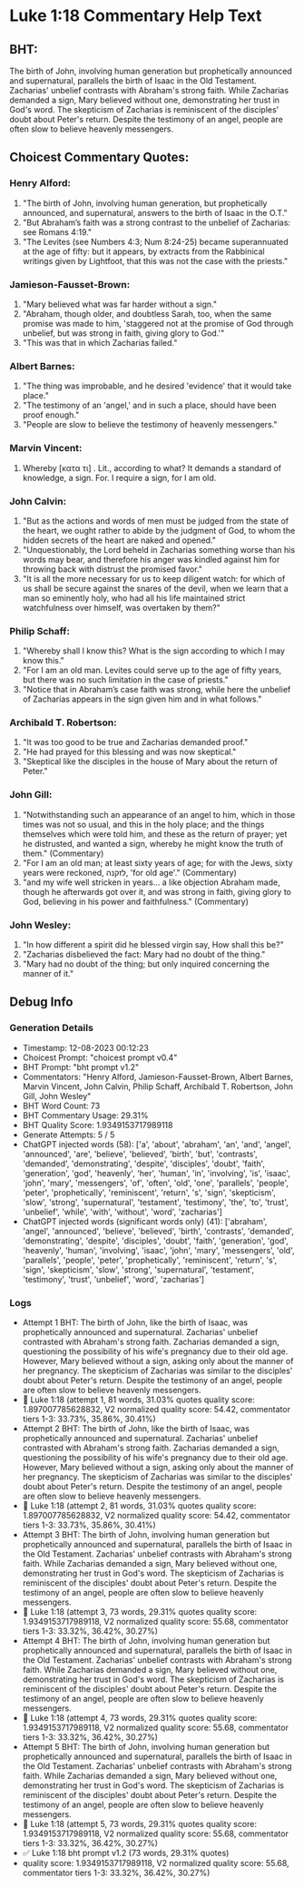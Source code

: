 # Luke 1:18 Commentary Help Text

## BHT:
The birth of John, involving human generation but prophetically announced and supernatural, parallels the birth of Isaac in the Old Testament. Zacharias' unbelief contrasts with Abraham's strong faith. While Zacharias demanded a sign, Mary believed without one, demonstrating her trust in God's word. The skepticism of Zacharias is reminiscent of the disciples' doubt about Peter's return. Despite the testimony of an angel, people are often slow to believe heavenly messengers.

## Choicest Commentary Quotes:
### Henry Alford:
1. "The birth of John, involving human generation, but prophetically announced, and supernatural, answers to the birth of Isaac in the O.T."
2. "But Abraham’s faith was a strong contrast to the unbelief of Zacharias: see Romans 4:19."
3. "The Levites (see Numbers 4:3; Num 8:24-25) became superannuated at the age of fifty: but it appears, by extracts from the Rabbinical writings given by Lightfoot, that this was not the case with the priests."

### Jamieson-Fausset-Brown:
1. "Mary believed what was far harder without a sign."
2. "Abraham, though older, and doubtless Sarah, too, when the same promise was made to him, 'staggered not at the promise of God through unbelief, but was strong in faith, giving glory to God.'"
3. "This was that in which Zacharias failed."

### Albert Barnes:
1. "The thing was improbable, and he desired 'evidence' that it would take place."
2. "The testimony of an 'angel,' and in such a place, should have been proof enough."
3. "People are slow to believe the testimony of heavenly messengers."

### Marvin Vincent:
1. Whereby [κατα τι] . Lit., according to what? It demands a standard of knowledge, a sign. 
For. I require a sign, for I am old.


### John Calvin:
1. "But as the actions and words of men must be judged from the state of the heart, we ought rather to abide by the judgment of God, to whom the hidden secrets of the heart are naked and opened."
2. "Unquestionably, the Lord beheld in Zacharias something worse than his words may bear, and therefore his anger was kindled against him for throwing back with distrust the promised favor."
3. "It is all the more necessary for us to keep diligent watch: for which of us shall be secure against the snares of the devil, when we learn that a man so eminently holy, who had all his life maintained strict watchfulness over himself, was overtaken by them?"

### Philip Schaff:
1. "Whereby shall I know this? What is the sign according to which I may know this." 
2. "For I am an old man. Levites could serve up to the age of fifty years, but there was no such limitation in the case of priests." 
3. "Notice that in Abraham’s case faith was strong, while here the unbelief of Zacharias appears in the sign given him and in what follows."

### Archibald T. Robertson:
1. "It was too good to be true and Zacharias demanded proof."
2. "He had prayed for this blessing and was now skeptical."
3. "Skeptical like the disciples in the house of Mary about the return of Peter."

### John Gill:
1. "Notwithstanding such an appearance of an angel to him, which in those times was not so usual, and this in the holy place; and the things themselves which were told him, and these as the return of prayer; yet he distrusted, and wanted a sign, whereby he might know the truth of them." (Commentary)
2. "For I am an old man; at least sixty years of age; for with the Jews, sixty years were reckoned, לזקנה, 'for old age'." (Commentary)
3. "and my wife well stricken in years... a like objection Abraham made, though he afterwards got over it, and was strong in faith, giving glory to God, believing in his power and faithfulness." (Commentary)

### John Wesley:
1. "In how different a spirit did he blessed virgin say, How shall this be?" 
2. "Zacharias disbelieved the fact: Mary had no doubt of the thing."
3. "Mary had no doubt of the thing; but only inquired concerning the manner of it."


## Debug Info
### Generation Details
- Timestamp: 12-08-2023 00:12:23
- Choicest Prompt: "choicest prompt v0.4"
- BHT Prompt: "bht prompt v1.2"
- Commentators: "Henry Alford, Jamieson-Fausset-Brown, Albert Barnes, Marvin Vincent, John Calvin, Philip Schaff, Archibald T. Robertson, John Gill, John Wesley"
- BHT Word Count: 73
- BHT Commentary Usage: 29.31%
- BHT Quality Score: 1.9349153717989118
- Generate Attempts: 5 / 5
- ChatGPT injected words (58):
	['a', 'about', 'abraham', 'an', 'and', 'angel', 'announced', 'are', 'believe', 'believed', 'birth', 'but', 'contrasts', 'demanded', 'demonstrating', 'despite', 'disciples', 'doubt', 'faith', 'generation', 'god', 'heavenly', 'her', 'human', 'in', 'involving', 'is', 'isaac', 'john', 'mary', 'messengers', 'of', 'often', 'old', 'one', 'parallels', 'people', 'peter', 'prophetically', 'reminiscent', 'return', 's', 'sign', 'skepticism', 'slow', 'strong', 'supernatural', 'testament', 'testimony', 'the', 'to', 'trust', 'unbelief', 'while', 'with', 'without', 'word', 'zacharias']
- ChatGPT injected words (significant words only) (41):
	['abraham', 'angel', 'announced', 'believe', 'believed', 'birth', 'contrasts', 'demanded', 'demonstrating', 'despite', 'disciples', 'doubt', 'faith', 'generation', 'god', 'heavenly', 'human', 'involving', 'isaac', 'john', 'mary', 'messengers', 'old', 'parallels', 'people', 'peter', 'prophetically', 'reminiscent', 'return', 's', 'sign', 'skepticism', 'slow', 'strong', 'supernatural', 'testament', 'testimony', 'trust', 'unbelief', 'word', 'zacharias']

### Logs
- Attempt 1 BHT: The birth of John, like the birth of Isaac, was prophetically announced and supernatural. Zacharias' unbelief contrasted with Abraham's strong faith. Zacharias demanded a sign, questioning the possibility of his wife's pregnancy due to their old age. However, Mary believed without a sign, asking only about the manner of her pregnancy. The skepticism of Zacharias was similar to the disciples' doubt about Peter's return. Despite the testimony of an angel, people are often slow to believe heavenly messengers.
- 🔄 Luke 1:18 (attempt 1, 81 words, 31.03% quotes quality score: 1.897007785628832, V2 normalized quality score: 54.42, commentator tiers 1-3: 33.73%, 35.86%, 30.41%)
- Attempt 2 BHT: The birth of John, like the birth of Isaac, was prophetically announced and supernatural. Zacharias' unbelief contrasted with Abraham's strong faith. Zacharias demanded a sign, questioning the possibility of his wife's pregnancy due to their old age. However, Mary believed without a sign, asking only about the manner of her pregnancy. The skepticism of Zacharias was similar to the disciples' doubt about Peter's return. Despite the testimony of an angel, people are often slow to believe heavenly messengers.
- 🔄 Luke 1:18 (attempt 2, 81 words, 31.03% quotes quality score: 1.897007785628832, V2 normalized quality score: 54.42, commentator tiers 1-3: 33.73%, 35.86%, 30.41%)
- Attempt 3 BHT: The birth of John, involving human generation but prophetically announced and supernatural, parallels the birth of Isaac in the Old Testament. Zacharias' unbelief contrasts with Abraham's strong faith. While Zacharias demanded a sign, Mary believed without one, demonstrating her trust in God's word. The skepticism of Zacharias is reminiscent of the disciples' doubt about Peter's return. Despite the testimony of an angel, people are often slow to believe heavenly messengers.
- 🔄 Luke 1:18 (attempt 3, 73 words, 29.31% quotes quality score: 1.9349153717989118, V2 normalized quality score: 55.68, commentator tiers 1-3: 33.32%, 36.42%, 30.27%)
- Attempt 4 BHT: The birth of John, involving human generation but prophetically announced and supernatural, parallels the birth of Isaac in the Old Testament. Zacharias' unbelief contrasts with Abraham's strong faith. While Zacharias demanded a sign, Mary believed without one, demonstrating her trust in God's word. The skepticism of Zacharias is reminiscent of the disciples' doubt about Peter's return. Despite the testimony of an angel, people are often slow to believe heavenly messengers.
- 🔄 Luke 1:18 (attempt 4, 73 words, 29.31% quotes quality score: 1.9349153717989118, V2 normalized quality score: 55.68, commentator tiers 1-3: 33.32%, 36.42%, 30.27%)
- Attempt 5 BHT: The birth of John, involving human generation but prophetically announced and supernatural, parallels the birth of Isaac in the Old Testament. Zacharias' unbelief contrasts with Abraham's strong faith. While Zacharias demanded a sign, Mary believed without one, demonstrating her trust in God's word. The skepticism of Zacharias is reminiscent of the disciples' doubt about Peter's return. Despite the testimony of an angel, people are often slow to believe heavenly messengers.
- 🔄 Luke 1:18 (attempt 5, 73 words, 29.31% quotes quality score: 1.9349153717989118, V2 normalized quality score: 55.68, commentator tiers 1-3: 33.32%, 36.42%, 30.27%)
- ✅ Luke 1:18 bht prompt v1.2 (73 words, 29.31% quotes)
- quality score: 1.9349153717989118, V2 normalized quality score: 55.68, commentator tiers 1-3: 33.32%, 36.42%, 30.27%)